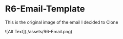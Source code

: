 # R6-Email-Template
<p>This is the original image of the email I decided to Clone</p> 
![Alt Text](./assets/R6-Email.png)